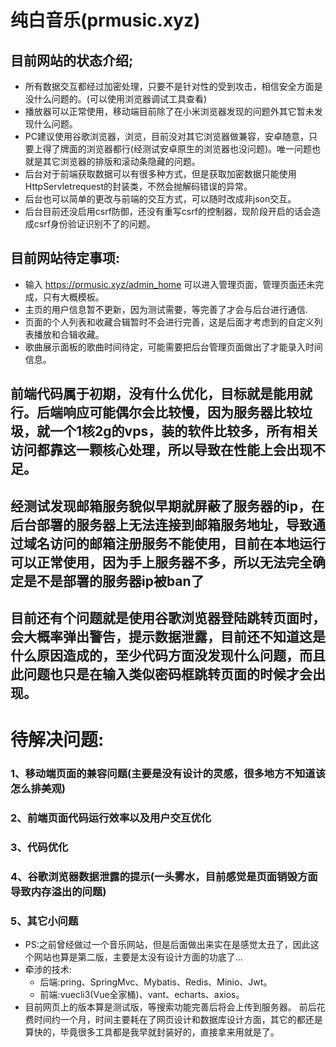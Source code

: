 # 纯白音乐(prmusic.xyz)

## 目前网站的状态介绍;
  * 所有数据交互都经过加密处理，只要不是针对性的受到攻击，相信安全方面是没什么问题的。(可以使用浏览器调试工具查看)
  * 播放器可以正常使用，移动端目前除了在小米浏览器发现的问题外其它暂未发现什么问题。
  * PC建议使用谷歌浏览器，浏览，目前没对其它浏览器做兼容，安卓随意，只要上得了牌面的浏览器都行(经测试安卓原生的浏览器也没问题)。唯一问题也就是其它浏览器的排版和滚动条隐藏的问题。
  * 后台对于前端获取数据可以有很多种方式，但是获取加密数据只能使用HttpServletrequest的封装类，不然会抛解码错误的异常。
  * 后台也可以简单的更改与前端的交互方式，可以随时改成非json交互。
  * 后台目前还没启用csrf防御，还没有重写csrf的控制器，现阶段开启的话会造成csrf身份验证识别不了的问题。

## 目前网站待定事项:
  * 输入 https://prmusic.xyz/admin_home 可以进入管理页面，管理页面还未完成，只有大概模板。
  * 主页的用户信息暂不更新，因为测试需要，等完善了才会与后台进行通信.
  * 页面的个人列表和收藏合辑暂时不会进行完善，这是后面才考虑到的自定义列表播放和合辑收藏。
  * 歌曲展示面板的歌曲时间待定，可能需要把后台管理页面做出了才能录入时间信息。

## 前端代码属于初期，没有什么优化，目标就是能用就行。后端响应可能偶尔会比较慢，因为服务器比较垃圾，就一个1核2g的vps，装的软件比较多，所有相关访问都靠这一颗核心处理，所以导致在性能上会出现不足。

## 经测试发现邮箱服务貌似早期就屏蔽了服务器的ip，在后台部署的服务器上无法连接到邮箱服务地址，导致通过域名访问的邮箱注册服务不能使用，目前在本地运行可以正常使用，因为手上服务器不多，所以无法完全确定是不是部署的服务器ip被ban了

## 目前还有个问题就是使用谷歌浏览器登陆跳转页面时，会大概率弹出警告，提示数据泄露，目前还不知道这是什么原因造成的，至少代码方面没发现什么问题，而且此问题也只是在输入类似密码框跳转页面的时候才会出现。

# 待解决问题:
### 1、移动端页面的兼容问题(主要是没有设计的灵感，很多地方不知道该怎么排美观)
### 2、前端页面代码运行效率以及用户交互优化
### 3、代码优化
### 4、谷歌浏览器数据泄露的提示(一头雾水，目前感觉是页面销毁方面导致内存溢出的问题)
### 5、其它小问题

* PS:之前曾经做过一个音乐网站，但是后面做出来实在是感觉太丑了，因此这个网站也算是第二版，主要是太没有设计方面的功底了...
* 牵涉的技术:
  * 后端:pring、SpringMvc、Mybatis、Redis、Minio、Jwt。
  * 前端:vuecli3(Vue全家桶)、vant、echarts、axios。
* 目前网页上的版本算是测试版，等搜索功能完善后将会上传到服务器。
前后花费时间约一个月，时间主要耗在了网页设计和数据库设计方面，其它的都还是算快的，毕竟很多工具都是我早就封装好的，直接拿来用就是了。

